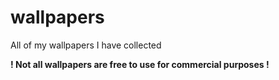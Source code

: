 # wallpapers
All of my wallpapers I have collected

**! Not all wallpapers are free to use for commercial purposes !**
